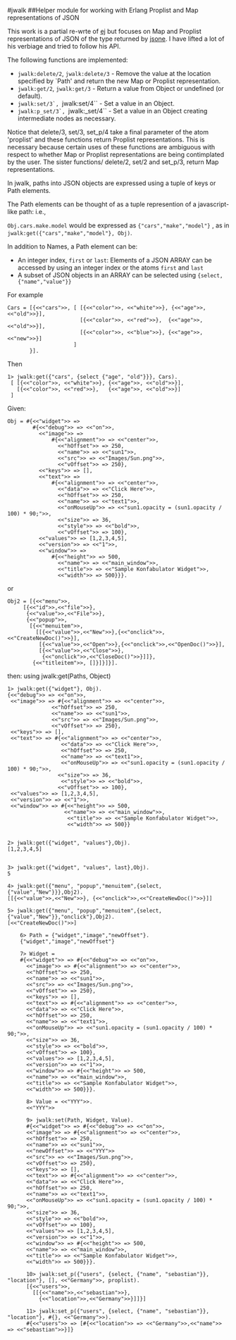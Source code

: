 #jwalk
##Helper module for working with Erlang Proplist and Map representations of JSON

This work is a partial re-wrte of [ej](https://github.com/seth/ej) but focuses 
on Map and Proplist representations of JSON of the type returned by
[jsone](https://github.com/sile/jsone). I have lifted a lot of
his verbiage and tried to follow his API.

The following functions are implemented:
* ``jwalk:delete/2``, ``jwalk:delete/3``  - Remove the value at the location
  specified by `Path' and return the new Map or Proplist representation.
* ``jwalk:get/2``, ``jwalk:get/3``  - Return a value from Object or undefined 
  (or default).
* ``jwalk:set/3`, ``jwalk:set/4`` - Set a value in an Object.
* ``jwalk:p_set/3`, ``jwalk:_set/4`` - Set a value in an Object creating 
intermediate nodes as necessary.

Notice that delete/3, set/3, set_p/4 take a final parameter of the atom 
'proplist' and these functions return Proplist representations. This is
necessary because certain uses of these functions are ambiguous with 
respect to whether Map or Proplist representations are being contimplated by the
user. The sister functions/ delete/2, set/2 and set_p/3, return Map 
representations.

In jwalk, paths into JSON objects are expressed using a tuple of keys or Path elements.

The Path elements can be thought of as a tuple represention of a javascript-like 
path: i.e.,

``Obj.cars.make.model``  would be expressed as ``{"cars","make","model"}`` , as in
``jwalk:get({"cars","make","model"}, Obj)``.

In addition to Names, a Path element can be: </br>
* An integer index, ``first`` or ``last``: Elements of a JSON ARRAY can be accessed 
by using an integer index or the atoms ``first`` and ``last``
* A subset of JSON objects in an ARRAY can be selected using ``{select, {"name","value"}}``

For example

	Cars = [{<<"cars">>, [ [{<<"color">>, <<"white">>}, {<<"age">>, <<"old">>}],
                           [{<<"color">>, <<"red">>},  {<<"age">>, <<"old">>}],
                           [{<<"color">>, <<"blue">>}, {<<"age">>, <<"new">>}]
                         ]
           }].

 Then 

	1> jwalk:get({"cars", {select {"age", "old"}}}, Cars).
	 [ [{<<"color">>, <<"white">>}, {<<"age">>, <<"old">>}],
       [{<<"color">>, <<"red">>},   {<<"age">>, <<"old">>}]
     ]


Given:

    Obj = #{<<"widget">> => 
            #{<<"debug">> => <<"on">>,
              <<"image">> => 
                  #{<<"alignment">> => <<"center">>,
                    <<"hOffset">> => 250,
                    <<"name">> => <<"sun1">>,
                    <<"src">> => <<"Images/Sun.png">>,
                    <<"vOffset">> => 250},
              <<"keys">> => [],
              <<"text">> => 
                  #{<<"alignment">> => <<"center">>,
                    <<"data">> => <<"Click Here">>,
                    <<"hOffset">> => 250,
                    <<"name">> => <<"text1">>,
                    <<"onMouseUp">> => <<"sun1.opacity = (sun1.opacity / 100) * 90;">>,
                    <<"size">> => 36,
                    <<"style">> => <<"bold">>,
                    <<"vOffset">> => 100},
              <<"values">> => [1,2,3,4,5],
              <<"version">> => <<"1">>,
              <<"window">> => 
                  #{<<"height">> => 500,
                    <<"name">> => <<"main_window">>,
                    <<"title">> => <<"Sample Konfabulator Widget">>,
                    <<"width">> => 500}}}.

or 

    Obj2 = [{<<"menu">>,
         [{<<"id">>,<<"file">>},
          {<<"value">>,<<"File">>},
          {<<"popup">>,
           [{<<"menuitem">>,
             [[{<<"value">>,<<"New">>},{<<"onclick">>,<<"CreateNewDoc()">>}],
              [{<<"value">>,<<"Open">>},{<<"onclick">>,<<"OpenDoc()">>}],
              [{<<"value">>,<<"Close">>},
               {<<"onclick">>,<<"CloseDoc()">>}]]},
            {<<"titleitem">>, []}]}]}].

then: using jwalk:get(Paths, Object)
    
    1> jwalk:get({"widget"}, Obj).
    {<<"debug">> => <<"on">>,
     <<"image">> => #{<<"alignment">> => <<"center">>,
                  <<"hOffset">> => 250,
                  <<"name">> => <<"sun1">>,
                  <<"src">> => <<"Images/Sun.png">>,
                  <<"vOffset">> => 250},
	 <<"keys">> => [],
	 <<"text">> => #{<<"alignment">> => <<"center">>,
    	             <<"data">> => <<"Click Here">>,
        	         <<"hOffset">> => 250,
            	     <<"name">> => <<"text1">>,
                	 <<"onMouseUp">> => <<"sun1.opacity = (sun1.opacity / 100) * 90;">>,
             	    <<"size">> => 36,
                	 <<"style">> => <<"bold">>,
                 	<<"vOffset">> => 100},
 	 <<"values">> => [1,2,3,4,5],
	 <<"version">> => <<"1">>,
 	 <<"window">> => #{<<"height">> => 500,
     	              <<"name">> => <<"main_window">>,
        	           <<"title">> => <<"Sample Konfabulator Widget">>,
            	       <<"width">> => 500}}


	2> jwalk:get({"widget", "values"},Obj).
	[1,2,3,4,5]


	3> jwalk:get({"widget", "values", last},Obj).
	5

	4> jwalk:get({"menu", "popup","menuitem",{select,{"value","New"}}},Obj2).
	[[{<<"value">>,<<"New">>}, {<<"onclick">>,<<"CreateNewDoc()">>}]]

	5> jwalk:get({"menu", "popup","menuitem",{select,{"value","New"}},"onclick"},Obj2).
	[<<"CreateNewDoc()">>]

        6> Path = {"widget","image","newOffset"}.
        {"widget","image","newOffset"}

        7> Widget = 
        #{<<"widget">> => #{<<"debug">> => <<"on">>,
          <<"image">> => #{<<"alignment">> => <<"center">>,
          <<"hOffset">> => 250,
          <<"name">> => <<"sun1">>,
          <<"src">> => <<"Images/Sun.png">>,
          <<"vOffset">> => 250},
          <<"keys">> => [],
          <<"text">> => #{<<"alignment">> => <<"center">>,
          <<"data">> => <<"Click Here">>,
          <<"hOffset">> => 250,
          <<"name">> => <<"text1">>,
          <<"onMouseUp">> => <<"sun1.opacity = (sun1.opacity / 100) * 90;">>,
          <<"size">> => 36,
          <<"style">> => <<"bold">>,
          <<"vOffset">> => 100},
          <<"values">> => [1,2,3,4,5],
          <<"version">> => <<"1">>,
          <<"window">> => #{<<"height">> => 500,
          <<"name">> => <<"main_window">>,
          <<"title">> => <<"Sample Konfabulator Widget">>,
          <<"width">> => 500}}}.

          8> Value = <<"YYY">>.
          <<"YYY">>
          
          9> jwalk:set(Path, Widget, Value).
          #{<<"widget">> => #{<<"debug">> => <<"on">>,
          <<"image">> => #{<<"alignment">> => <<"center">>,
          <<"hOffset">> => 250,
          <<"name">> => <<"sun1">>,
          <<"newOffset">> => <<"YYY">>
          <<"src">> => <<"Images/Sun.png">>,
          <<"vOffset">> => 250},
          <<"keys">> => [],
          <<"text">> => #{<<"alignment">> => <<"center">>,
          <<"data">> => <<"Click Here">>,
          <<"hOffset">> => 250,
          <<"name">> => <<"text1">>,
          <<"onMouseUp">> => <<"sun1.opacity = (sun1.opacity / 100) * 90;">>,
          <<"size">> => 36,
          <<"style">> => <<"bold">>,
          <<"vOffset">> => 100},
          <<"values">> => [1,2,3,4,5],
          <<"version">> => <<"1">>,
          <<"window">> => #{<<"height">> => 500,
          <<"name">> => <<"main_window">>,
          <<"title">> => <<"Sample Konfabulator Widget">>,
          <<"width">> => 500}}}.

          10> jwalk:set_p({"users", {select, {"name", "sebastian"}}, "location"}, [], <<"Germany">>, proplist).
          [{<<"users">>,
            [[{<<"name">>,<<"sebastian">>},
              {<<"location">>,<<"Germany">>}]]}]

          11> jwalk:set_p({"users", {select, {"name", "sebastian"}}, "location"}, #{}, <<"Germany">>).
          #{<<"users">> => [#{<<"location">> => <<"Germany">>,<<"name">> => <<"sebastian">>}]}





